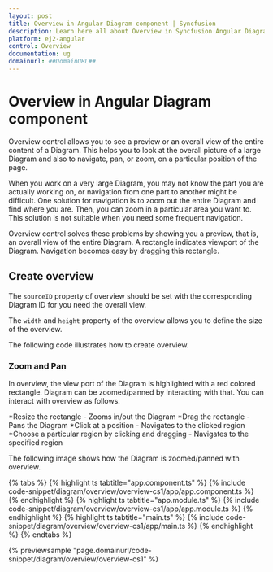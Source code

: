 ```yaml
---
layout: post
title: Overview in Angular Diagram component | Syncfusion
description: Learn here all about Overview in Syncfusion Angular Diagram component of Syncfusion Essential JS 2 and more.
platform: ej2-angular
control: Overview 
documentation: ug
domainurl: ##DomainURL##
---
```


# Overview in Angular Diagram component

Overview control allows you to see a preview or an overall view of the entire content of a Diagram. This helps you to look at the overall picture of a large Diagram and also to navigate, pan, or zoom, on a particular position of the page.

When you work on a very large Diagram, you may not know the part you are actually working on, or navigation from one part to another might be difficult. One solution for navigation is to zoom out the entire Diagram and find where you are. Then, you can zoom in a particular area you want to. This solution is not suitable when you need some frequent navigation.

Overview control solves these problems by showing you a preview, that is, an overall view of the entire Diagram. A rectangle indicates viewport of the Diagram. Navigation becomes easy by dragging this rectangle.

## Create overview

The `sourceID` property of overview should be set with the corresponding Diagram ID for you need the overall view.

The `width` and `height` property of the overview allows you to define the size of the overview.

The following code illustrates how to create overview.

### Zoom and Pan

In overview, the view port of the Diagram is highlighted with a red colored rectangle. Diagram can be zoomed/panned by interacting with that. You can interact with overview as follows.

*Resize the rectangle - Zooms in/out the Diagram
*Drag the rectangle - Pans the Diagram
*Click at a position - Navigates to the clicked region
*Choose a particular region by clicking and dragging - Navigates to the specified region

The following image shows how the Diagram is zoomed/panned with overview.

{% tabs %}
{% highlight ts tabtitle="app.component.ts" %}
{% include code-snippet/diagram/overview/overview-cs1/app/app.component.ts %}
{% endhighlight %}
{% highlight ts tabtitle="app.module.ts" %}
{% include code-snippet/diagram/overview/overview-cs1/app/app.module.ts %}
{% endhighlight %}
{% highlight ts tabtitle="main.ts" %}
{% include code-snippet/diagram/overview/overview-cs1/app/main.ts %}
{% endhighlight %}
{% endtabs %}
  
{% previewsample "page.domainurl/code-snippet/diagram/overview/overview-cs1" %}
